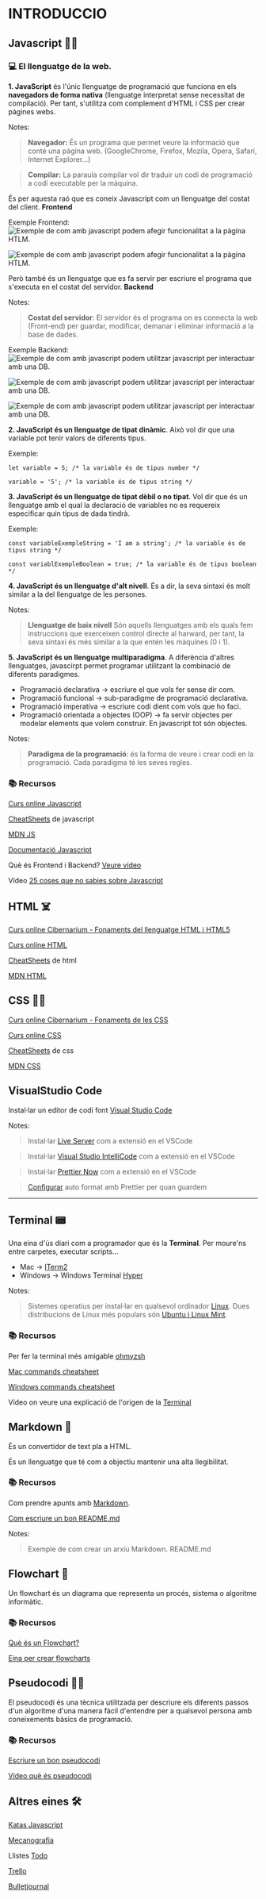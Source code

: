 # INTRODUCCIO

## **Javascript 🤸‍♂️**
### 💻 El llenguatge de la web.

**1. JavaScript** és l'únic llenguatge de programació que funciona en els **navegadors de forma nativa** (llenguatge interpretat sense necessitat de compilació). Per tant, s'utilitza com complement d'HTML i CSS per crear pàgines webs.

Notes:
>**Navegador:** És un programa que permet veure la informació que conté una pàgina web. (GoogleChrome, Firefox, Mozila, 
Opera, Safari, Internet Explorer...)

>**Compilar:** La paraula compilar vol dir traduir un codi de programació a codi executable per la màquina.

És per aquesta raó que es coneix Javascript com un llenguatge del costat del client. **Frontend**

Exemple Frontend:
![Exemple de com amb javascript podem afegir funcionalitat a la pàgina HTLM.](./exemple-js-client-side.png)

![Exemple de com amb javascript podem afegir funcionalitat a la pàgina HTLM.](./exemple-js-client-side-add-event.png)

Però també és un llenguatge que es fa servir per escriure el programa que s'executa en el costat del servidor. **Backend**

Notes:
>**Costat del servidor**: El servidor és el programa on es connecta la web (Front-end) per guardar, modificar, demanar i eliminar informació a la base de dades.

Exemple Backend:
![Exemple de com amb javascript podem utilitzar javascript per interactuar amb una DB.](./exemple-js-server-side.png)

![Exemple de com amb javascript podem utilitzar javascript per interactuar amb una DB.](./exemple-js-server-side-db.png)

![Exemple de com amb javascript podem utilitzar javascript per interactuar amb una DB.](./exemple-js-server-side-retrieve-user.png)

**2. JavaScript és un llenguatge de tipat dinàmic**. Això vol dir que una variable pot tenir valors de diferents tipus. 

Exemple:
```
let variable = 5; /* la variable és de tipus number */

variable = '5'; /* la variable és de tipus string */
```

**3. JavaScript és un llenguatge de tipat dèbil o no tipat**. Vol dir que és un llenguatge amb el qual la declaració de variables no es requereix especificar quin tipus de dada tindrà.

Exemple:
```
const variableExempleString = 'I am a string'; /* la variable és de tipus string */

const variablExempleBoolean = true; /* la variable és de tipus boolean */
```

**4. JavaScript és un llenguatge d'alt nivell**. És a dir, la seva sintaxi és molt similar a la del llenguatge de les persones.

Notes:
>**Llenguatge de baix nivell** Són aquells llenguatges amb els quals fem instruccions que exerceixen control directe al harward, per tant, la seva sintaxi és més similar a la que entén les màquines (0 i 1).

**5. JavaScript és un llenguatge multiparadigma**. A diferència d'altres llenguatges, javascirpt permet programar utilitzant la combinació de diferents paradigmes.

- Programació declarativa -> escriure el que vols fer sense dir com.
- Programació funcional -> sub-paradigme de programació declarativa. 
- Programació imperativa -> escriure codi dient com vols que ho faci.
- Programació orientada a objectes (OOP) -> fa servir objectes per modelar elements que volem construir. En javascript tot són objectes.

Notes:
>**Paradigma de la programació**: és la forma de veure i crear codi en la programació. Cada paradigma té les seves regles.

### 📚 Recursos

[Curs online Javascript](https://www.codecademy.com/catalog/language/javascript)

[CheatSheets](https://overapi.com/javascript) de javascript

[MDN JS](https://developer.mozilla.org/en-US/docs/Web/JavaScript)

[Documentació Javascript](https://javascript.info/)

Què és Frontend i Backend? [Veure vídeo](https://platzi.com/blog/que-es-frontend-y-backend/)

Vídeo [25 coses que no sabies sobre Javascript](https://www.youtube.com/watch?v=swfvSLCXxHE)


## **HTML ☠️**

[Curs online Cibernarium - Fonaments del llenguatge HTML i HTML5](https://cibernarium.barcelonactiva.cat/web/guest/ficha-actividad?activityId=1121789)

[Curs online HTML](https://www.codecademy.com/learn/learn-html)

[CheatSheets](https://overapi.com/html) de html

[MDN HTML](https://developer.mozilla.org/en-US/docs/Web/HTML)

## **CSS 🦹‍♀️**

[Curs online Cibernarium - Fonaments de les CSS](https://cibernarium.barcelonactiva.cat/web/guest/ficha-actividad?activityId=1121789)

[Curs online CSS](https://www.codecademy.com/learn/learn-css)

[CheatSheets](https://overapi.com/css) de css

[MDN CSS](https://developer.mozilla.org/en-US/docs/Web/CSS)

## **VisualStudio Code**
Instal·lar un editor de codi font [Visual Studio Code](https://code.visualstudio.com/download)

Notes: 
> Instal·lar [Live Server](https://marketplace.visualstudio.com/items?itemName=ritwickdey.LiveServer) com a extensió en el VSCode

> Instal·lar [Visual Studio IntelliCode](https://marketplace.visualstudio.com/items?itemName=VisualStudioExptTeam.vscodeintellicode) com a extensió en el VSCode

> Instal·lar [Prettier Now](https://marketplace.visualstudio.com/items?itemName=remimarsal.prettier-now) com a extensió en el VSCode

> [Configurar](https://scottsauber.com/2017/06/10/prettier-format-on-save-never-worry-about-formatting-javascript-again/) auto format amb Prettier per quan guardem

---------------------

## **Terminal 📟**

Una eina d'ús diari com a programador que és la **Terminal**. 
Per moure'ns entre carpetes, executar scripts...

- Mac -> [ITerm2](https://iterm2.com/index.html)
- Windows -> Windows Terminal [Hyper](https://hyper.is/)

Notes:
> Sistemes operatius per instal·lar en qualsevol ordinador [Linux](https://www.redhat.com/es/topics/linux/what-is-linux). Dues distribucions de Linux més populars són [Ubuntu i Linux Mint](https://www.locurainformaticadigital.com/2021/02/16/linux-mint-vs-ubuntu/).

### 📚 Recursos

Per fer la terminal més amigable [ohmyzsh](https://ohmyz.sh/)

[Mac commands cheatsheet](https://www.makeuseof.com/tag/mac-terminal-commands-cheat-sheet/)

[Windows commands cheatsheet](http://www.cs.columbia.edu/~sedwards/classes/2015/1102-fall/Command%20Prompt%20Cheatsheet.pdf)

Vídeo on veure una explicació de l'origen de la [Terminal](https://www.youtube.com/watch?v=mKSOwHBkYHY) 

## **Markdown 📝**

És un convertidor de text pla a HTML.

És un llenguatge que té com a objectiu mantenir una alta llegibilitat.

### 📚 Recursos
Com prendre apunts amb [Markdown](https://www.markdownguide.org/basic-syntax/). 

[Com escriure un bon README.md](https://bulldogjob.com/news/449-how-to-write-a-good-readme-for-your-github-project)

Notes:
> Exemple de com crear un arxiu Markdown. README.md

## **Flowchart 🌳**

Un flowchart és un diagrama que representa un procés, sistema o algoritme informàtic.

### 📚 Recursos
[Què és un Flowchart?](https://www.lucidchart.com/pages/what-is-a-flowchart-tutorial)

[Eina per crear flowcharts](https://miro.com/es/diagrama-de-flujo-online/)

## **Pseudocodi ✍🏻**

El pseudocodi és una tècnica utilitzada per descriure els diferents passos d'un algoritme d'una manera fàcil d'entendre per a qualsevol persona amb coneixements bàsics de programació.

### 📚 Recursos
[Escriure un bon pseudocodi](https://towardsdatascience.com/pseudocode-101-an-introduction-to-writing-good-pseudocode-1331cb855be7)

[Vídeo què és pseudocodi](https://www.youtube.com/watch?v=KcSD3r16Pl0)

## **Altres eines 🛠**

[Katas Javascript](https://www.codewars.com/?language=javascript)

[Mecanografia](https://www.typingclub.com/)

Llistes [Todo](https://todoist.com/app/today)

[Trello](https://trello.com/)

[Bulletjournal](https://bulletjournal.com/blogs/bulletjournalist)

